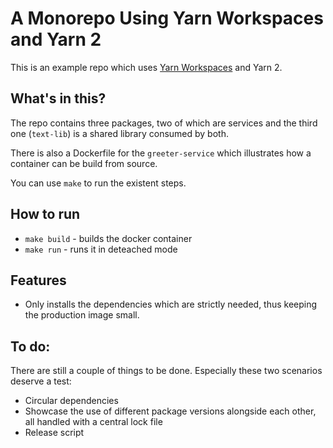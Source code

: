 # A Monorepo Using Yarn Workspaces and Yarn 2

This is an example repo which uses [Yarn Workspaces](https://yarnpkg.com/features/workspaces) and Yarn 2.

## What's in this?

The repo contains three packages, two of which are services and the third one (`text-lib`) is a shared library consumed by both.

There is also a Dockerfile for the `greeter-service` which illustrates how a container can be build from source.

You can use `make` to run the existent steps.

## How to run

- `make build` - builds the docker container
- `make run` - runs it in deteached mode

## Features

- Only installs the dependencies which are strictly needed, thus keeping the production image small.
## To do: 

There are still a couple of things to be done. Especially these two scenarios deserve a test:

- Circular dependencies
- Showcase the use of different package versions alongside each other, all handled with a central lock file
- Release script
